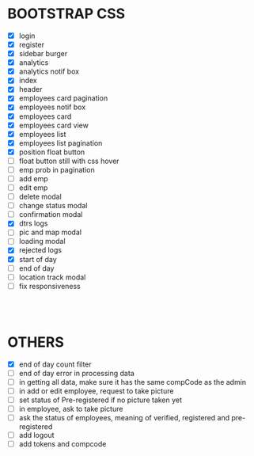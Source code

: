 # BOOTSTRAP CSS

- [x] login
- [x] register
- [x] sidebar burger
- [x] analytics
- [x] analytics notif box
- [x] index
- [x] header
- [x] employees card pagination
- [x] employees notif box
- [x] employees card
- [x] employees card view
- [x] employees list
- [x] employees list pagination
- [x] position float button
- [ ] float button still with css hover
- [ ] emp prob in pagination
- [ ] add emp
- [ ] edit emp
- [ ] delete modal
- [ ] change status modal
- [ ] confirmation modal
- [x] dtrs logs
- [ ] pic and map modal
- [ ] loading modal
- [x] rejected logs
- [x] start of day
- [ ] end of day
- [ ] location track modal
- [ ] fix responsiveness

<BR>

<BR>

# OTHERS
- [x] end of day count filter
- [ ] end of day error in processing data
- [ ] in getting all data, make sure it has the same compCode as the admin
- [ ] in add or edit employee, request to take picture
- [ ] set status of Pre-registered if no picture taken yet
- [ ] in employee, ask to take picture 
- [ ] ask the status of employees, meaning of verified, registered and pre-registered
- [ ] add logout
- [ ] add tokens and compcode
